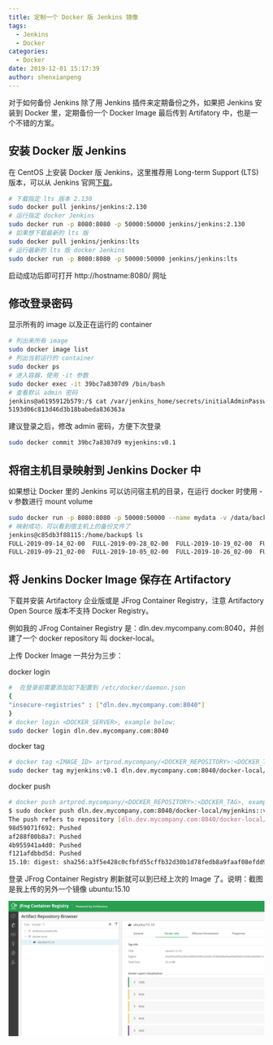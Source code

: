 ```yaml
---
title: 定制一个 Docker 版 Jenkins 镜像
tags:
  - Jenkins
  - Docker
categories:
  - Docker
date: 2019-12-01 15:17:39
author: shenxianpeng
---
```


对于如何备份 Jenkins 除了用 Jenkins 插件来定期备份之外，如果把 Jenkins 安装到 Docker 里，定期备份一个 Docker Image 最后传到 Artifatory 中，也是一个不错的方案。

<!-- more -->

## 安装 Docker 版 Jenkins

在 CentOS 上安装 Docker 版 Jenkins，这里推荐用 Long-term Support (LTS) 版本，可以从 Jenkins 官网[下载](https://jenkins.io/download/)。

```bash
# 下载指定 lts 版本 2.130
sudo docker pull jenkins/jenkins:2.130
# 运行指定 docker Jenkins
sudo docker run -p 8080:8080 -p 50000:50000 jenkins/jenkins:2.130
# 如果想下载最新的 lts 版
sudo docker pull jenkins/jenkins:lts
# 运行最新的 lts 版 docker Jenkins
sudo docker run -p 8080:8080 -p 50000:50000 jenkins/jenkins:lts
```

启动成功后即可打开 http://hostname:8080/ 网址

## 修改登录密码

显示所有的 image 以及正在运行的 container

```bash
# 列出来所有 image
sudo docker image list
# 列出当前运行的 container
sudo docker ps
# 进入容器，使用 -it 参数
sudo docker exec -it 39bc7a8307d9 /bin/bash
# 查看默认 admin 密码
jenkins@a6195912b579:/$ cat /var/jenkins_home/secrets/initialAdminPassword
5193d06c813d46d3b18babeda836363a
```

建议登录之后，修改 admin 密码，方便下次登录

```bash
sudo docker commit 39bc7a8307d9 myjenkins:v0.1
```

## 将宿主机目录映射到 Jenkins Docker 中

如果想让 Docker 里的 Jenkins 可以访问宿主机的目录，在运行 docker 时使用 -v 参数进行 mount volume

```bash
sudo docker run -p 8080:8080 -p 50000:50000 --name mydata -v /data/backup:/home/backup jenkins/jenkins:2.130
# 映射成功，可以看到宿主机上的备份文件了
jenkins@c85db3f88115:/home/backup$ ls
FULL-2019-09-14_02-00  FULL-2019-09-28_02-00  FULL-2019-10-19_02-00  FULL-2019-11-02_02-00  FULL-2019-11-23_02-00
FULL-2019-09-21_02-00  FULL-2019-10-05_02-00  FULL-2019-10-26_02-00  FULL-2019-11-09_02-00  FULL-2019-11-30_02-00
```

## 将 Jenkins Docker Image 保存在 Artifactory

下载并安装 Artifactory 企业版或是 JFrog Container Registry，注意 Artifactory Open Source 版本不支持 Docker Registry。

例如我的 JFrog Container Registry 是：dln.dev.mycompany.com:8040，并创建了一个 docker repository 叫 docker-local。

上传 Docker Image 一共分为三步：

docker login

```bash
#  在登录前需要添加如下配置到 /etc/docker/daemon.json
{
"insecure-registries" : ["dln.dev.mycompany.com:8040"]
}
# docker login <DOCKER_SERVER>, example below:
sudo docker login dln.dev.mycompany.com:8040
```

docker tag

```bash
# docker tag <IMAGE_ID> artprod.mycompany/<DOCKER_REPOSITORY>:<DOCKER_TAG>, example below:
sudo docker tag myjenkins:v0.1 dln.dev.mycompany.com:8040/docker-local/myjenkins:v0.1
```

docker push

```bash
# docker push artprod.mycompany/<DOCKER_REPOSITORY>:<DOCKER_TAG>, example below:
$ sudo docker push dln.dev.mycompany.com:8040/docker-local/myjenkins::v0.1
The push refers to repository [dln.dev.mycompany.com:8040/docker-local/myjenkins]
98d59071f692: Pushed
af288f00b8a7: Pushed
4b955941a4d0: Pushed
f121afdbbd5d: Pushed
15.10: digest: sha256:a3f5e428c0cfbfd55cffb32d30b1d78fedb8a9faaf08efdd9c5208c94dc66614 size: 1150
```

登录 JFrog Container Registry 刷新就可以到已经上次的 Image 了。说明：截图是我上传的另外一个镜像 ubuntu:15.10

![举例](Install-Docker-Jenkins/example-image.png)
